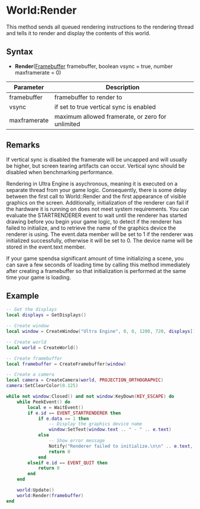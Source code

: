 # World:Render

This method sends all queued rendering instructions to the rendering thread and tells it to render and display the contents of this world.

## Syntax

- **Render**([Framebuffer](Framebuffer.md) framebuffer, boolean vsync = true, number maxframerate = 0)

| Parameter | Description |
|---|---|
| framebuffer | framebuffer to render to |
| vsync | if set to true vertical sync is enabled |
| maxframerate | maximum allowed framerate, or zero for unlimited |

## Remarks

If vertical sync is disabled the framerate will be uncapped and will usually be higher, but screen tearing artifacts can occur. Vertical sync should be disabled when benchmarking performance.

Rendering in Ultra Engine is asychronous, meaning it is executed on a separate thread from your game logic. Consequently, there is some delay between the first call to World::Render and the first appearance of visible graphics on the screen. Additionally, initialization of the renderer can fail if the hardware it is running on does not meet system requirements. You can evaluate the STARTRENDERER event to wait until the renderer has started drawing before you begin your game logic, to detect if the renderer has failed to initialize, and to retrieve the name of the graphics device the renderer is using. The event.data member will be set to 1 if the renderer was initialized successfully, otherwise it will be set to 0. The device name will be stored in the event.text member.

If your game spendsa significant amount of time initializing a scene, you can save a few seconds of loading time by calling this method immediately after creating a framebuffer so that initialization is performed at the same time your game is loading.

## Example

```lua
-- Get the displays
local displays = GetDisplays()

-- Create window
local window = CreateWindow("Ultra Engine", 0, 0, 1280, 720, displays[1], WINDOW_CENTER | WINDOW_TITLEBAR)

-- Create world
local world = CreateWorld()

-- Create framebuffer
local framebuffer = CreateFramebuffer(window)

-- Create a camera
local camera = CreateCamera(world, PROJECTION_ORTHOGRAPHIC)
camera:SetClearColor(0.125)

while not window:Closed() and not window:KeyDown(KEY_ESCAPE) do
    while PeekEvent() do
        local e = WaitEvent()
        if e.id == EVENT_STARTRENDERER then
            if e.data == 1 then
                -- Display the graphics device name
                window:SetText(window.text .. " - " .. e.text)
            else
                -- Show error message
                Notify("Renderer failed to initialize.\n\n" .. e.text, "Error", true)
                return 0
            end
        elseif e.id == EVENT_QUIT then
            return 0
        end
    end

    world:Update()
    world:Render(framebuffer)
end
```
